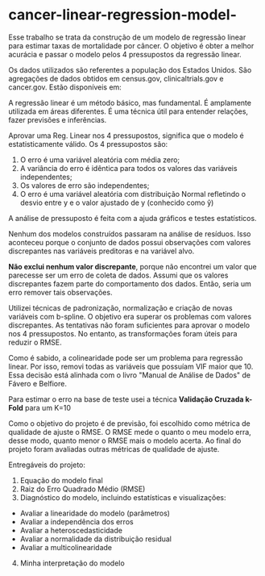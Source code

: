 # cancer-linear-regression-model-
Esse trabalho se trata da construção de um modelo de regressão linear para estimar taxas de mortalidade por câncer. O objetivo é obter a melhor acurácia e passar o modelo pelos 4 pressupostos da regressão linear.

Os dados utilizados são referentes a população dos Estados Unidos. São agregações de dados obtidos em census.gov, clinicaltrials.gov e cancer.gov. Estão disponíveis em:

A regressão linear é um método básico, mas fundamental. É amplamente utilizada em áreas diferentes. É uma técnica útil para entender relações, fazer previsões e inferências.

Aprovar uma Reg. Linear nos 4 pressupostos, significa que o modelo é estatisticamente válido. Os 4 pressupostos são:
1. O erro é uma variável aleatória com média zero;
2. A variância do erro é idêntica para todos os valores das variáveis independentes;
3. Os valores de erro são independentes;
4. O erro é uma variável aleatória com distribuição Normal refletindo o desvio entre y e o valor ajustado de y (conhecido como ŷ)

A análise de pressuposto é feita com a ajuda gráficos e testes estatísticos.

Nenhum dos modelos construídos passaram na análise de resíduos. Isso aconteceu porque o conjunto de dados possui observações com valores discrepantes nas variáveis preditoras e na variável alvo.

**Não exclui nenhum valor discrepante**, porque não encontrei um valor que parecesse ser um erro de coleta de dados. Assumi que os valores discrepantes fazem parte do comportamento dos dados. Então, seria um erro remover tais observações.

Utilizei técnicas de padronização, normalização e criação de novas variáveis com b-spline. O objetivo era superar os problemas com valores discrepantes. As tentativas não foram suficientes para aprovar o modelo nos 4 pressupostos. No entanto, as transformações foram úteis para reduzir o RMSE.

Como é sabido, a colinearidade pode ser um problema para regressão linear. Por isso, removi todas as variáveis que possuíam VIF maior que 10. Essa decisão está alinhada com o livro "Manual de Análise de Dados" de Fávero e Belfiore. 

Para estimar o erro na base de teste usei a técnica **Validação Cruzada k-Fold** para um K=10

Como o objetivo do projeto é de previsão, foi escolhido como métrica de qualidade de ajuste o RMSE. O RMSE mede o quanto o meu modelo erra, desse modo, quanto menor o RMSE mais o modelo acerta. Ao final do projeto foram avaliadas outras métricas de qualidade de ajuste.

Entregáveis do projeto:

1.   Equação do modelo final
2.   Raiz do Erro Quadrado Médio (RMSE)
3.   Diagnóstico do modelo, incluindo estatísticas e visualizações:
  *   Avaliar a linearidade do modelo (parâmetros)
  *   Avaliar a independência dos erros
  *   Avaliar a heteroscedasticidade
  *   Avaliar a normalidade da distribuição residual
  *   Avaliar a multicolinearidade

4.  Minha interpretação do modelo
